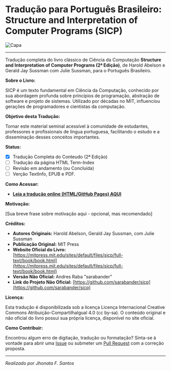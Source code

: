 # Tradução para Português Brasileiro: Structure and Interpretation of Computer Programs (SICP)

![Capa](./html/fig/bookwheel.jpg)

---

Tradução completa do livro clássico de Ciência da Computação **Structure and Interpretation of Computer Programs (2ª Edição)**, de Harold Abelson e Gerald Jay Sussman com Julie Sussman, para o Português Brasileiro.

**Sobre o Livro:**

SICP é um texto fundamental em Ciência da Computação, conhecido por sua abordagem profunda sobre princípios de programação, abstração de software e projeto de sistemas. Utilizado por décadas no MIT, influenciou gerações de programadores e cientistas da computação.

**Objetivo desta Tradução:**

Tornar este material seminal acessível à comunidade de estudantes, professores e profissionais de língua portuguesa, facilitando o estudo e a disseminação desses conceitos importantes.

**Status:**

* [X] Tradução Completa do Conteudo (2ª Edição)
* [ ] Tradução da página HTML Term-Index
* [ ] Revisão em andamento (ou Concluída)
* [ ] Verção TextInfo, EPUB e PDF.

**Como Acessar:**

* **[Leia a tradução online (HTML/GitHub Pages) AQUI](https://jhonatafs.github.io/sicp-pt-br/)**

**Motivação:**

[Sua breve frase sobre motivação aqui - opcional, mas recomendado]

**Créditos:**

* **Autores Originais:** Harold Abelson, Gerald Jay Sussman, com Julie Sussman
* **Publicação Original:** MIT Press
* **Website Oficial do Livro:** [https://mitpress.mit.edu/sites/default/files/sicp/full-text/book/book.html](https://mitpress.mit.edu/sites/default/files/sicp/full-text/book/book.html)
* **Versão Não Oficial:** Andres Raba "sarabander"
* **Link do Projeto Não Oficial:** [https://github.com/sarabander/sicp](https://github.com/sarabander/sicp)

**Licença:**

Esta tradução é disponibilizada sob a licença Licença Internacional Creative Commons Atribuição-CompartilhaIgual 4.0 (cc by-sa). O conteúdo original e não oficial do livro possui sua própria licença, disponível no site oficial.

**Como Contribuir:**

Encontrou algum erro de digitação, tradução ou formatação? Sinta-se à vontade para abrir uma [Issue](https://github.com/Jhonatafs/sicp-pt-br/issues) ou submeter um [Pull Request](https://github.com/Jhonatafs/sicp-pt-br/pulls) com a correção proposta.

---

*Realizado por Jhonata F. Santos*